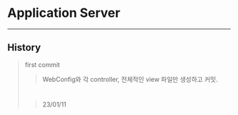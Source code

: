 # Application Server

---

## History
> first commit
>> WebConfig와 각 controller, 전체적인 view 파일만 생성하고 커밋.
>
> #
>> 23/01/11
> 